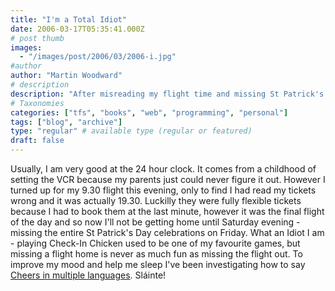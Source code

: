 ```yaml
---
title: "I'm a Total Idiot"
date: 2006-03-17T05:35:41.000Z
# post thumb
images:
  - "/images/post/2006/03/2006-i.jpg"
#author
author: "Martin Woodward"
# description
description: "After misreading my flight time and missing St Patrick's celebrations, I’m finding joy in learning how to say Cheers in different languages."
# Taxonomies
categories: ["tfs", "books", "web", "programming", "personal"]
tags: ["blog", "archive"]
type: "regular" # available type (regular or featured)
draft: false
---
```

Usually, I am very good at the 24 hour clock.  It comes from a childhood of setting the VCR because my parents just could never figure it out.  However I turned up for my 9.30 flight this evening, only to find I had read my tickets wrong and it was actually 19.30.  Luckilly they were fully flexible tickets because I had to book them at the last minute, however it was the final flight of the day and so now I'll not be getting home until Saturday evening - missing the entire St Patrick's Day celebrations on Friday.  What an Idiot I am - playing Check-In Chicken used to be one of my favourite games, but missing a flight home is never as much fun as missing the flight out.  To improve my mood and help me sleep I've been investigating how to say [Cheers in multiple languages](http://www.awa.dk/glosary/slainte.htm).  Sláinte!